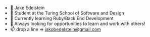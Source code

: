 - 👋 Jake Edelstein
- 👀 Student at the Turing School of Software and Design
- 🌱 Currently learning Ruby/Back End Development
- 💞️ Always looking for opportunities to learn and work with others!
- 📫 drop a line => jakobedelstein@gmail.com
